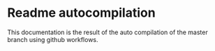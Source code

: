 # Readme autocompilation

This documentation is the result of the auto compilation of the master branch using github workflows.
